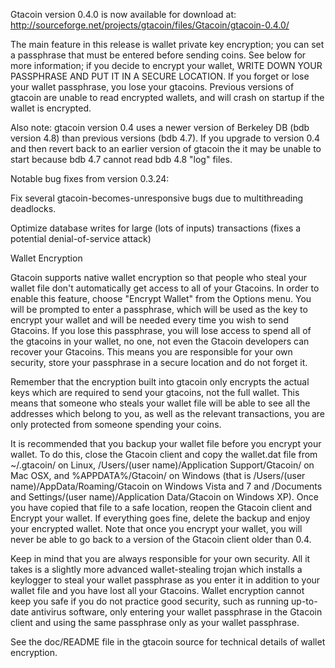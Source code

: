 Gtacoin version 0.4.0 is now available for download at:
http://sourceforge.net/projects/gtacoin/files/Gtacoin/gtacoin-0.4.0/

The main feature in this release is wallet private key encryption;
you can set a passphrase that must be entered before sending coins.
See below for more information; if you decide to encrypt your wallet,
WRITE DOWN YOUR PASSPHRASE AND PUT IT IN A SECURE LOCATION. If you
forget or lose your wallet passphrase, you lose your gtacoins.
Previous versions of gtacoin are unable to read encrypted wallets,
and will crash on startup if the wallet is encrypted.

Also note: gtacoin version 0.4 uses a newer version of Berkeley DB
(bdb version 4.8) than previous versions (bdb 4.7). If you upgrade
to version 0.4 and then revert back to an earlier version of gtacoin
the it may be unable to start because bdb 4.7 cannot read bdb 4.8
"log" files.


Notable bug fixes from version 0.3.24:

Fix several gtacoin-becomes-unresponsive bugs due to multithreading
deadlocks.

Optimize database writes for large (lots of inputs) transactions
(fixes a potential denial-of-service attack)


Wallet Encryption

Gtacoin supports native wallet encryption so that people who steal your
wallet file don't automatically get access to all of your Gtacoins.
In order to enable this feature, choose "Encrypt Wallet" from the
Options menu.  You will be prompted to enter a passphrase, which
will be used as the key to encrypt your wallet and will be needed
every time you wish to send Gtacoins.  If you lose this passphrase,
you will lose access to spend all of the gtacoins in your wallet,
no one, not even the Gtacoin developers can recover your Gtacoins.
This means you are responsible for your own security, store your
passphrase in a secure location and do not forget it.

Remember that the encryption built into gtacoin only encrypts the
actual keys which are required to send your gtacoins, not the full
wallet.  This means that someone who steals your wallet file will
be able to see all the addresses which belong to you, as well as the
relevant transactions, you are only protected from someone spending
your coins.

It is recommended that you backup your wallet file before you
encrypt your wallet.  To do this, close the Gtacoin client and
copy the wallet.dat file from ~/.gtacoin/ on Linux, /Users/(user
name)/Application Support/Gtacoin/ on Mac OSX, and %APPDATA%/Gtacoin/
on Windows (that is /Users/(user name)/AppData/Roaming/Gtacoin on
Windows Vista and 7 and /Documents and Settings/(user name)/Application
Data/Gtacoin on Windows XP).  Once you have copied that file to a
safe location, reopen the Gtacoin client and Encrypt your wallet.
If everything goes fine, delete the backup and enjoy your encrypted
wallet.  Note that once you encrypt your wallet, you will never be
able to go back to a version of the Gtacoin client older than 0.4.

Keep in mind that you are always responsible for your own security.
All it takes is a slightly more advanced wallet-stealing trojan which
installs a keylogger to steal your wallet passphrase as you enter it
in addition to your wallet file and you have lost all your Gtacoins.
Wallet encryption cannot keep you safe if you do not practice
good security, such as running up-to-date antivirus software, only
entering your wallet passphrase in the Gtacoin client and using the
same passphrase only as your wallet passphrase.

See the doc/README file in the gtacoin source for technical details
of wallet encryption.
